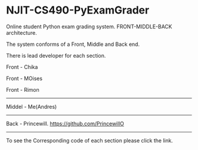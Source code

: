 # NJIT-CS490-PyExamGrader
Online student Python exam grading system. FRONT-MIDDLE-BACK architecture.

The system conforms of a Front, Middle and Back end.

There is lead developer for each section. 

Front - Chika

Front - MOises

Front - Rimon

--------------------------------

Middel - Me(Andres)

--------------------------------

Back - Princewill. https://github.com/PrincewillO

--------------------------------

To see the Corresponding code of each section please click the link.
